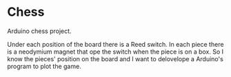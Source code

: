 # Chess
Arduino chess project.

Under each position of the board there is a Reed switch. In each piece there is a neodymium magnet that ope the switch when the piece is on a box.
So I know the pieces' position on the board and I want to delovelope a Arduino's program to plot the game.


